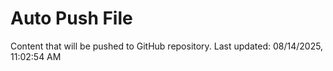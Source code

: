 # Auto Push File

Content that will be pushed to GitHub repository.
Last updated: 08/14/2025, 11:02:54 AM